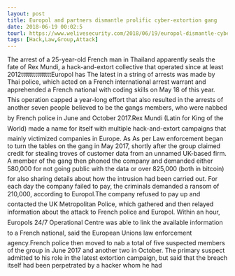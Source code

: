 ```yaml
---
layout: post
title: Europol and partners dismantle prolific cyber-extortion gang
date: 2018-06-19 00:02:5
tourl: https://www.welivesecurity.com/2018/06/19/europol-dismantle-cyber-extortion-gang/
tags: [Hack,Law,Group,Attack]
---
```

The arrest of a 25-year-old French man in Thailand apparently seals the fate of Rex Mundi, a hack-and-extort collective that operated since at least 2012tttttttttttttttEuropol has The latest in a string of arrests was made by Thai police, which acted on a French international arrest warrant and apprehended a French national with coding skills on May 18 of this year. This operation capped a year-long effort that also resulted in the arrests of another seven people believed to be the gangs members, who were nabbed by French police in June and October 2017.Rex Mundi (Latin for King of the World) made a name for itself with multiple hack-and-extort campaigns that mainly victimized companies in Europe. As As per Law enforcement began to turn the tables on the gang in May 2017, shortly after the group claimed credit for stealing troves of customer data from an unnamed UK-based firm. A member of the gang then phoned the company and demanded either 580,000 for not going public with the data or over 825,000 (both in bitcoin) for also sharing details about how the intrusion had been carried out. For each day the company failed to pay, the criminals demanded a ransom of 210,000, according to Europol.The company refused to pay up and contacted the UK Metropolitan Police, which gathered and then relayed information about the attack to French police and Europol. Within an hour, Europols 24/7 Operational Centre was able to link the available information to a French national, said the European Unions law enforcement agency.French police then moved to nab a total of five suspected members of the group in June 2017 and another two in October. The primary suspect admitted to his role in the latest extortion campaign, but said that the breach itself had been perpetrated by a hacker whom he had 